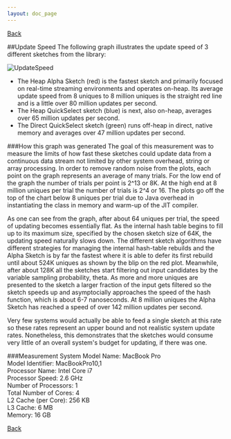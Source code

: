 ```yaml
---
layout: doc_page
---
```

[Back](Features.html)

##Update Speed
The following graph illustrates the update speed of 3 different sketches from the library:

<img class="ds-img" src="{{site.docs_img_dir}}UpdateSpeed.png" alt="UpdateSpeed" />


 * The Heap Alpha Sketch (red) is the fastest sketch and primarily focused on real-time streaming environments and operates on-heap.
Its average update speed from 8 uniques to 8 million uniques is the straight red line and is a little over 80 million updates per second.
 * The Heap QuickSelect sketch (blue) is next, also on-heap, averages over 65 million updates per second.
 * The Direct QuickSelect sketch (green) runs off-heap in direct, native memory and averages over 47 million updates per second.

###How this graph was generated
The goal of this measurement was to measure the limits of how fast these sketches could update data from a continuous data stream not limited by other system overhead, string or array processing. In order to remove random noise from the plots, each point on the graph represents an average of many trials.  For the low end of the graph the number of trials per point is 2^13 or 8K. At the high end at 8 million uniques per trial the number of trials is 2^4 or 16.  The plots go off the top of the chart below 8 uniques per trial due to Java overhead in instantiating the class in memory and warm-up of the JIT compiler.  

As one can see from the graph, after about 64 uniques per trial, the speed of updating becomes essentially flat. As the internal hash table begins to fill up to its maximum size, specified by the chosen sketch size of 64K, the updating speed naturally slows down.  The different sketch algorithms have different strategies for managing the internal hash-table rebuilds and the Alpha Sketch is by far the fastest where it is able to defer its first rebuild until about 524K uniques as shown by the blip on the red plot.  Meanwhile, after about 128K all the sketches start filtering out input candidates by the variable sampling probability, theta.  As more and more uniques are presented to the sketch a larger fraction of the input gets filtered so the sketch speeds up and asymptocially approaches the speed of the hash function, which is about 6-7 nanoseconds.  At 8 million uniques the Alpha Sketch has reached a speed of over 142 million updates per second.

Very few systems would actually be able to feed a single sketch at this rate so these rates represent an upper bound and not realistic system update rates. Nonetheless, this demonstrates that the sketches would consume very little of an overall system's budget for updating, if there was one.

###Measurement System
  Model Name:	MacBook Pro<br>
  Model Identifier:	MacBookPro10,1<br>
  Processor Name:	Intel Core i7<br>
  Processor Speed:	2.6 GHz<br>
  Number of Processors:	1<br>
  Total Number of Cores:	4<br>
  L2 Cache (per Core):	256 KB<br>
  L3 Cache:	6 MB<br>
  Memory:	16 GB

[Back](Features.html)